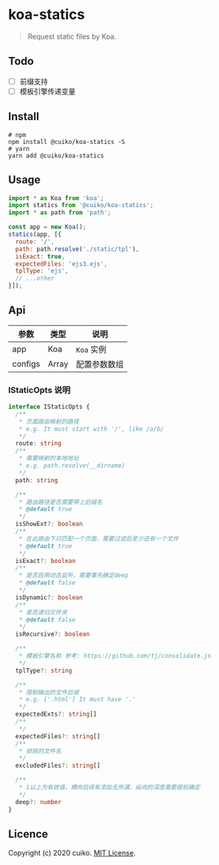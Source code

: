 # koa-statics

> Request static files by Koa.

## Todo

- [ ] 前缀支持
- [ ] 模板引擎传递变量

## Install

```shell
# npm
npm install @cuiko/koa-statics -S
# yarn
yarn add @cuiko/koa-statics
```

## Usage

```js
import * as Koa from 'koa';
import statics from '@cuiko/koa-statics';
import * as path from 'path';

const app = new Koa();
statics(app, [{
  route: '/',
  path: path.resolve('./static/tpl'),
  isExact: true,
  expectedFiles: 'ejs3.ejs',
  tplType: 'ejs',
  // ...other
}]);
```

## Api

| 参数 | 类型 | 说明 |
| --- | --- | --- |
| app | Koa | `Koa` 实例 |
| configs | Array<IStaticOpts> | 配置参数数组 |

### IStaticOpts 说明

```ts
interface IStaticOpts {
  /**
   * 页面路由映射的路径
   * e.g. It must start with '/', like /a/b/
   */
  route: string
  /**
   * 需要映射的本地地址
   * e.g. path.resolve(__dirname)
   */
  path: string

  /**
   * 路由路径是否需要带上后缀名
   * @default true
   */
  isShowExt?: boolean
  /**
   * 在此路由下只匹配一个页面，需要过滤后至少还有一个文件
   * @default true
   */
  isExact?: boolean
  /**
   * 是否启用动态监听，需要事先确定deep
   * @default false
   */
  isDynamic?: boolean
  /**
   * 是否递归文件夹
   * @default false
   */
  isRecursive?: boolean

  /**
   * 模板引擎名称 参考: https://github.com/tj/consolidate.js
   */
  tplType?: string

  /**
   * 限制输出的文件后缀
   * e.g. ['.html'] It must have '.'
   */
  expectedExts?: string[]
  /**
   */
  expectedFiles?: string[]
  /**
   * 排除的文件名
   */
  excludedFiles?: string[]

  /**
   * 1以上为有效值，横向后续有添加无所谓，纵向的深度需要提前确定
   */
  deep?: number
}
```

## Licence

Copyright (c) 2020 cuiko. [MIT License](./LICENSE).